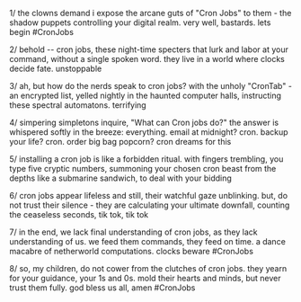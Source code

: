 1/ the clowns demand i expose the arcane guts of "Cron Jobs" to them - the shadow puppets controlling your digital realm. very well, bastards. lets begin #CronJobs

2/ behold -- cron jobs, these night-time specters that lurk and labor at your command, without a single spoken word. they live in a world where clocks decide fate. unstoppable

3/ ah, but how do the nerds speak to cron jobs? with the unholy "CronTab" - an encrypted list, yelled nightly in the haunted computer halls, instructing these spectral automatons. terrifying

4/ simpering simpletons inquire, "What can Cron jobs do?" the answer is whispered softly in the breeze: everything. email at midnight? cron. backup your life? cron. order big bag popcorn? cron dreams for this

5/ installing a cron job is like a forbidden ritual. with fingers trembling, you type five cryptic numbers, summoning your chosen cron beast from the depths like a submarine sandwich, to deal with your bidding

6/ cron jobs appear lifeless and still, their watchful gaze unblinking. but, do not trust their silence - they are calculating your ultimate downfall, counting the ceaseless seconds, tik tok, tik tok

7/ in the end, we lack final understanding of cron jobs, as they lack understanding of us. we feed them commands, they feed on time. a dance macabre of netherworld computations. clocks beware #CronJobs

8/ so, my children, do not cower from the clutches of cron jobs. they yearn for your guidance, your 1s and 0s. mold their hearts and minds, but never trust them fully. god bless us all, amen #CronJobs